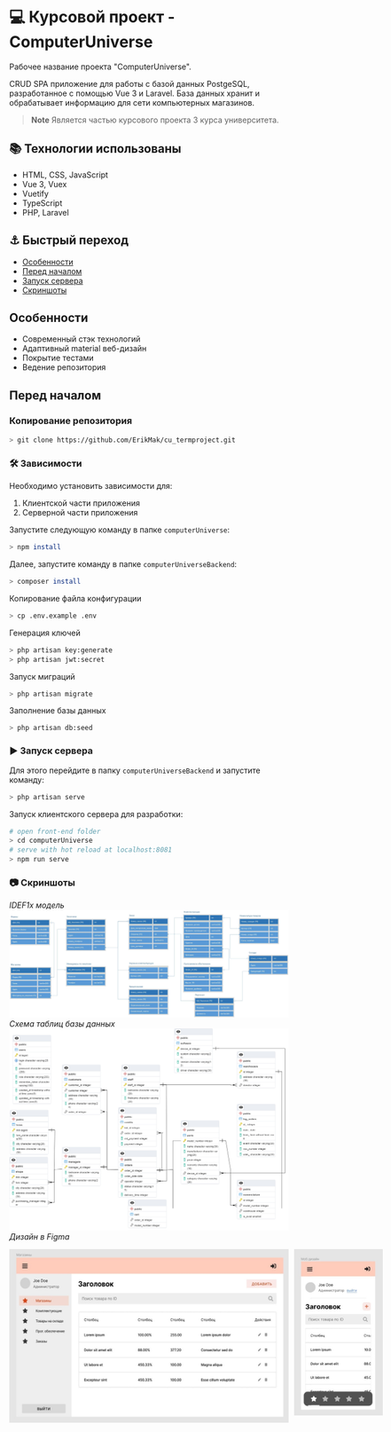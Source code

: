# :computer: Курсовой проект - ComputerUniverse 
Рабочее название проекта "ComputerUniverse".

CRUD SPA приложение для работы с базой данных PostgeSQL, разработанное с помощью Vue 3 и Laravel. База данных хранит и обрабатывает информацию для сети компьютерных магазинов. 

> **Note** Является частью курсового проекта 3 курса университета. 

## :books: Технологии использованы
* HTML, CSS, JavaScript
* Vue 3, Vuex
* Vuetify
* TypeScript
* PHP, Laravel

## :anchor: Быстрый переход

* [Особенности](#features)
* [Перед началом](#start)
* [Запуск сервера](#run)
* [Скриншоты](#shots)

<a name="features"></a>

## Особенности
- Современный стэк технологий
- Адаптивный material веб-дизайн
- Покрытие тестами
- Ведение репозитория

<a name="start"></a>

## Перед началом
### Копирование репозитория
```bash
> git clone https://github.com/ErikMak/cu_termproject.git
```

### :hammer_and_wrench: Зависимости
Необходимо установить зависимости для:

1. Клиентской части приложения
2. Серверной части приложения

Запустите следующую команду в папке `computerUniverse`:
```bash
> npm install
```
Далее, запустите команду в папке `computerUniverseBackend`:
```bash
> composer install
```
Копирование файла конфигурации
```bash
> cp .env.example .env
```
Генерация ключей
```bash
> php artisan key:generate
> php artisan jwt:secret
```
Запуск миграций
```bash
> php artisan migrate
```
Заполнение базы данных
```bash
> php artisan db:seed
```

<a name="run"></a>

### :arrow_forward: Запуск сервера
Для этого перейдите в папку `computerUniverseBackend` и запустите команду:
```bash
> php artisan serve
```

Запуск клиентского сервера для разработки:
```bash
# open front-end folder
> cd computerUniverse
# serve with hot reload at localhost:8081
> npm run serve
```
<a name="shots"></a>

### :camera: Скриншоты
_IDEF1x модель_
<img src="res/tables.jpg" />
_Схема таблиц базы данных_
<img src="res/tables_2.png" />
_Дизайн в Figma_
<div style="display: flex">
<img src="res/design_1.jpg" style="margin-right: 10px"/>
<img src="res/design_2.jpg" height=300/>
</div>